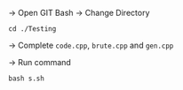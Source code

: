 -> Open GIT Bash
-> Change Directory 

``cd ./Testing``

-> Complete `code.cpp`, `brute.cpp` and `gen.cpp`

-> Run command

``bash s.sh``
